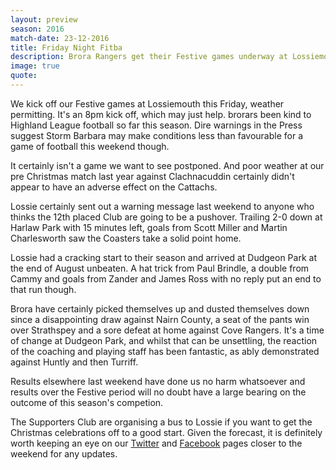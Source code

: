```yaml
---
layout: preview
season: 2016
match-date: 23-12-2016
title: Friday Night Fitba
description: Brora Rangers get their Festive games underway at Lossiemouth's Grant Park on Friday night.
image: true
quote:
---
```

We kick off our Festive games at Lossiemouth this Friday, weather permitting. It's an 8pm kick off, which may just help.
 brorars been kind to Highland League football so far this season. Dire warnings in the Press suggest Storm Barbara may make conditions less than favourable for a game of football this weekend though.

It certainly isn't a game we want to see postponed. And poor weather at our pre Christmas match last year against Clachnacuddin certainly didn't appear to have an adverse effect on the Cattachs.

Lossie certainly sent out a warning message last weekend to anyone who thinks the 12th placed Club are going to be a pushover. Trailing 2-0 down at Harlaw Park with 15 minutes left, goals from Scott Miller and Martin Charlesworth saw the Coasters take a solid point home.

Lossie had a cracking start to their season and arrived at Dudgeon Park at the end of August unbeaten. A hat trick from Paul Brindle, a double from Cammy and goals from Zander and James Ross with no reply put an end to that run though.

Brora have certainly picked themselves up and dusted themselves down since a disappointing draw against Nairn County, a seat of the pants win over Strathspey and a sore defeat at home against Cove Rangers. It's a time of change at Dudgeon Park, and whilst that can be unsettling, the reaction of the coaching and playing staff has been fantastic, as ably demonstrated against Huntly and then Turriff.

Results elsewhere last weekend have done us no harm whatsoever and results over the Festive period will no doubt have a large bearing on the outcome of this season's competion.

The Supporters Club are organising a bus to Lossie if you want to get the Christmas celebrations off to a good start. Given the forecast, it is definitely worth keeping an eye on our [Twitter](https://twitter.com/brorarangers) and [Facebook](https://www.facebook.com/brorarangersfc/) pages closer to the weekend for any updates.
